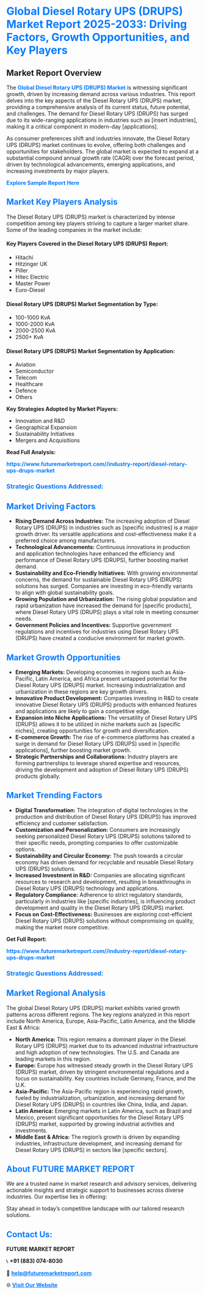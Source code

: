 <h1 style="color: #007BFF;">Global Diesel Rotary UPS (DRUPS) Market Report 2025-2033: Driving Factors, Growth Opportunities, and Key Players</h1>

<section id="overview">
<h2>Market Report Overview</h2>
<p>The <a href="https://www.futuremarketreport.com//industry-report/diesel-rotary-ups-drups-market" style="color: #007BFF; text-decoration: none;"><strong>Global Diesel Rotary UPS (DRUPS) Market</strong></a> is witnessing significant growth, driven by increasing demand across various industries. This report delves into the key aspects of the Diesel Rotary UPS (DRUPS) market, providing a comprehensive analysis of its current status, future potential, and challenges. The demand for Diesel Rotary UPS (DRUPS) has surged due to its wide-ranging applications in industries such as [insert industries], making it a critical component in modern-day [applications].</p>
<p>As consumer preferences shift and industries innovate, the Diesel Rotary UPS (DRUPS) market continues to evolve, offering both challenges and opportunities for stakeholders. The global market is expected to expand at a substantial compound annual growth rate (CAGR) over the forecast period, driven by technological advancements, emerging applications, and increasing investments by major players.</p>
</section>

<section id="overview">
<p><a href="https://www.futuremarketreport.com//request-sample/reportId=92047" style="color: #007BFF; text-decoration: none;"><strong>Explore Sample Report Here</strong></a></p>
</section>

<section id="key-players">
<h2 style="color: #007BFF;">Market Key Players Analysis</h2>
<p>The Diesel Rotary UPS (DRUPS) market is characterized by intense competition among key players striving to capture a larger market share. Some of the leading companies in the market include:</p>
<h4>Key Players Covered in the Diesel Rotary UPS (DRUPS) Report:</h4>
<ul><li>Hitachi</li><li>Hitzinger UK</li><li>Piller</li><li>Hitec Electric</li><li>Master Power</li><li>Euro-Diesel</li></ul>
<h4>Diesel Rotary UPS (DRUPS) Market Segmentation by Type:</h4>
<ul><li>100-1000 KvA</li><li>1000-2000 KvA</li><li>2000-2500 KvA</li><li>2500+ KvA</li></ul>

<h4>Diesel Rotary UPS (DRUPS) Market Segmentation by Application:</h4>
<ul><li>Aviation</li><li>Semiconductor</li><li>Telecom</li><li>Healthcare</li><li>Defence</li><li>Others</li></ul>
<p><strong>Key Strategies Adopted by Market Players:</strong></p>
<ul>
<li>Innovation and R&D</li>
<li>Geographical Expansion</li>
<li>Sustainability Initiatives</li>
<li>Mergers and Acquisitions</li>
</ul>
</section>

<section>
<p><strong>Read Full Analysis: </strong></p><a href="https://www.futuremarketreport.com//industry-report/diesel-rotary-ups-drups-market" style="color: #007BFF; text-decoration: none;"><strong>https://www.futuremarketreport.com//industry-report/diesel-rotary-ups-drups-market</strong></a>
<h3 style="color: #007BFF;">Strategic Questions Addressed:</h3>
</section>

<section id="driving-factors">
<h2 style="color: #007BFF;">Market Driving Factors</h2>
<ul>
<li><strong>Rising Demand Across Industries:</strong> The increasing adoption of Diesel Rotary UPS (DRUPS) in industries such as [specific industries] is a major growth driver. Its versatile applications and cost-effectiveness make it a preferred choice among manufacturers.</li>
<li><strong>Technological Advancements:</strong> Continuous innovations in production and application technologies have enhanced the efficiency and performance of Diesel Rotary UPS (DRUPS), further boosting market demand.</li>
<li><strong>Sustainability and Eco-Friendly Initiatives:</strong> With growing environmental concerns, the demand for sustainable Diesel Rotary UPS (DRUPS) solutions has surged. Companies are investing in eco-friendly variants to align with global sustainability goals.</li>
<li><strong>Growing Population and Urbanization:</strong> The rising global population and rapid urbanization have increased the demand for [specific products], where Diesel Rotary UPS (DRUPS) plays a vital role in meeting consumer needs.</li>
<li><strong>Government Policies and Incentives:</strong> Supportive government regulations and incentives for industries using Diesel Rotary UPS (DRUPS) have created a conducive environment for market growth.</li>
</ul>
</section>

<section id="growth-opportunities">
<h2 style="color: #007BFF;">Market Growth Opportunities</h2>
<ul>
<li><strong>Emerging Markets:</strong> Developing economies in regions such as Asia-Pacific, Latin America, and Africa present untapped potential for the Diesel Rotary UPS (DRUPS) market. Increasing industrialization and urbanization in these regions are key growth drivers.</li>
<li><strong>Innovative Product Development:</strong> Companies investing in R&D to create innovative Diesel Rotary UPS (DRUPS) products with enhanced features and applications are likely to gain a competitive edge.</li>
<li><strong>Expansion into Niche Applications:</strong> The versatility of Diesel Rotary UPS (DRUPS) allows it to be utilized in niche markets such as [specific niches], creating opportunities for growth and diversification.</li>
<li><strong>E-commerce Growth:</strong> The rise of e-commerce platforms has created a surge in demand for Diesel Rotary UPS (DRUPS) used in [specific applications], further boosting market growth.</li>
<li><strong>Strategic Partnerships and Collaborations:</strong> Industry players are forming partnerships to leverage shared expertise and resources, driving the development and adoption of Diesel Rotary UPS (DRUPS) products globally.</li>
</ul>
</section>

<section id="trending-factors">
<h2 style="color: #007BFF;">Market Trending Factors</h2>
<ul>
<li><strong>Digital Transformation:</strong> The integration of digital technologies in the production and distribution of Diesel Rotary UPS (DRUPS) has improved efficiency and customer satisfaction.</li>
<li><strong>Customization and Personalization:</strong> Consumers are increasingly seeking personalized Diesel Rotary UPS (DRUPS) solutions tailored to their specific needs, prompting companies to offer customizable options.</li>
<li><strong>Sustainability and Circular Economy:</strong> The push towards a circular economy has driven demand for recyclable and reusable Diesel Rotary UPS (DRUPS) solutions.</li>
<li><strong>Increased Investment in R&D:</strong> Companies are allocating significant resources to research and development, resulting in breakthroughs in Diesel Rotary UPS (DRUPS) technology and applications.</li>
<li><strong>Regulatory Compliance:</strong> Adherence to strict regulatory standards, particularly in industries like [specific industries], is influencing product development and quality in the Diesel Rotary UPS (DRUPS) market.</li>
<li><strong>Focus on Cost-Effectiveness:</strong> Businesses are exploring cost-efficient Diesel Rotary UPS (DRUPS) solutions without compromising on quality, making the market more competitive.</li>
</ul>
</section>

<section>
<p><strong>Get Full Report: </strong></p><a href="https://www.futuremarketreport.com//industry-report/diesel-rotary-ups-drups-market" style="color: #007BFF; text-decoration: none;"><strong>https://www.futuremarketreport.com//industry-report/diesel-rotary-ups-drups-market</strong></a>
<h3 style="color: #007BFF;">Strategic Questions Addressed:</h3>
</section>


<section id="regional-analysis">
<h2 style="color: #007BFF;">Market Regional Analysis</h2>
<p>The global Diesel Rotary UPS (DRUPS) market exhibits varied growth patterns across different regions. The key regions analyzed in this report include North America, Europe, Asia-Pacific, Latin America, and the Middle East & Africa:</p>
<ul>
<li><strong>North America:</strong> This region remains a dominant player in the Diesel Rotary UPS (DRUPS) market due to its advanced industrial infrastructure and high adoption of new technologies. The U.S. and Canada are leading markets in this region.</li>
<li><strong>Europe:</strong> Europe has witnessed steady growth in the Diesel Rotary UPS (DRUPS) market, driven by stringent environmental regulations and a focus on sustainability. Key countries include Germany, France, and the U.K.</li>
<li><strong>Asia-Pacific:</strong> The Asia-Pacific region is experiencing rapid growth, fueled by industrialization, urbanization, and increasing demand for Diesel Rotary UPS (DRUPS) in countries like China, India, and Japan.</li>
<li><strong>Latin America:</strong> Emerging markets in Latin America, such as Brazil and Mexico, present significant opportunities for the Diesel Rotary UPS (DRUPS) market, supported by growing industrial activities and investments.</li>
<li><strong>Middle East & Africa:</strong> The region’s growth is driven by expanding industries, infrastructure development, and increasing demand for Diesel Rotary UPS (DRUPS) in sectors like [specific sectors].</li>
</ul>
</section>

<footer>
<h2 style="color: #007BFF;">About FUTURE MARKET REPORT</h2>
<p>We are a trusted name in market research and advisory services, delivering actionable insights and strategic support to businesses across diverse industries. Our expertise lies in offering:</p>

<p>Stay ahead in today’s competitive landscape with our tailored research solutions.</p>

<h2 style="color: #007BFF;">Contact Us:</h2>
<p><strong>FUTURE MARKET REPORT</strong></p>
<p>📞 <strong>+91 (883) 074-8030</strong></p>
<p>📧 <strong><a href="mailto:help@futuremarketreport.com" style="color: #007BFF;">help@futuremarketreport.com</a></strong></p>
<p>🌐 <strong><a href="https://www.futuremarketreport.com/" style="color: #007BFF;">Visit Our Website</a></strong></p>
</footer>